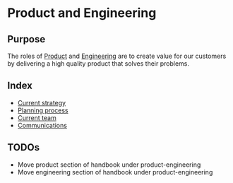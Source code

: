 # Product and Engineering

## Purpose

The roles of [Product](../product/index.md) and [Engineering](../engineering/index.md) are to create value for our customers by delivering a high quality product that solves their problems.

## Index

- [Current strategy](strategy.md)
- [Planning process](planning-process.md)
- [Current team](team.md)
- [Communications](communication.md) 

## TODOs

- Move product section of handbook under product-engineering
- Move engineering section of handbook under product-engineering
